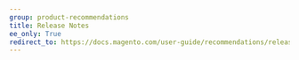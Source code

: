 ```yaml
---
group: product-recommendations
title: Release Notes
ee_only: True
redirect_to: https://docs.magento.com/user-guide/recommendations/release-notes.html
---
```

